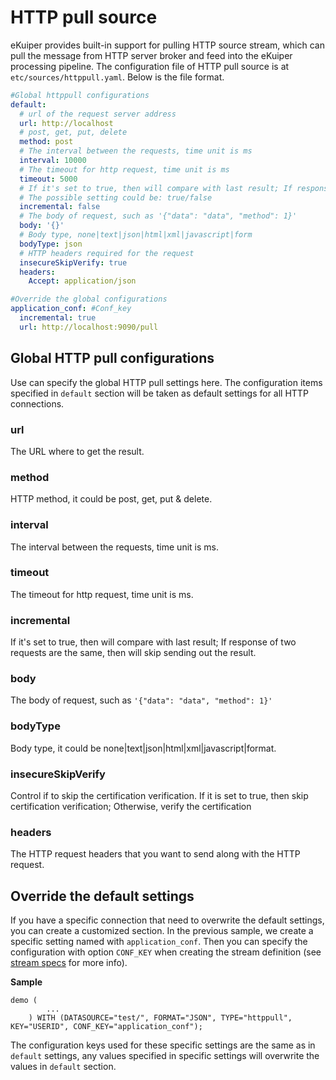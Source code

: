 # HTTP pull source 

eKuiper provides built-in support for pulling HTTP source stream, which can pull the message from HTTP server broker and feed into the eKuiper processing pipeline.  The configuration file of HTTP pull source is at ``etc/sources/httppull.yaml``. Below is the file format.

```yaml
#Global httppull configurations
default:
  # url of the request server address
  url: http://localhost
  # post, get, put, delete
  method: post
  # The interval between the requests, time unit is ms
  interval: 10000
  # The timeout for http request, time unit is ms
  timeout: 5000
  # If it's set to true, then will compare with last result; If response of two requests are the same, then will skip sending out the result.
  # The possible setting could be: true/false
  incremental: false
  # The body of request, such as '{"data": "data", "method": 1}'
  body: '{}'
  # Body type, none|text|json|html|xml|javascript|form
  bodyType: json
  # HTTP headers required for the request
  insecureSkipVerify: true
  headers:
    Accept: application/json

#Override the global configurations
application_conf: #Conf_key
  incremental: true
  url: http://localhost:9090/pull
```

## Global HTTP pull configurations

Use can specify the global HTTP pull settings here. The configuration items specified in ``default`` section will be taken as default settings for all HTTP connections. 

### url

The URL where to get the result.

### method
HTTP method, it could be post, get, put & delete.

### interval

The interval between the requests, time unit is ms.

### timeout

The timeout for http request, time unit is ms.

### incremental

If it's set to true, then will compare with last result; If response of two requests are the same, then will skip sending out the result.

### body

The body of request, such as `'{"data": "data", "method": 1}'`

### bodyType

Body type, it could be none|text|json|html|xml|javascript|format.

### insecureSkipVerify

Control if to skip the certification verification. If it is set to true, then skip certification verification; Otherwise, verify the certification

### headers

The HTTP request headers that you want to send along with the HTTP request.



## Override the default settings

If you have a specific connection that need to overwrite the default settings, you can create a customized section. In the previous sample, we create a specific setting named with ``application_conf``.  Then you can specify the configuration with option ``CONF_KEY`` when creating the stream definition (see [stream specs](../../sqls/streams.md) for more info).

**Sample**

```
demo (
		...
	) WITH (DATASOURCE="test/", FORMAT="JSON", TYPE="httppull", KEY="USERID", CONF_KEY="application_conf");
```

The configuration keys used for these specific settings are the same as in ``default`` settings, any values specified in specific settings will overwrite the values in ``default`` section.

